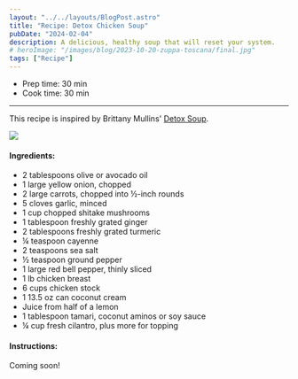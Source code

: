 ```yaml
---
layout: "../../layouts/BlogPost.astro"
title: "Recipe: Detox Chicken Soup"
pubDate: "2024-02-04"
description: A delicious, healthy soup that will reset your system.
# heroImage: "/images/blog/2023-10-20-zuppa-toscana/final.jpg"
tags: ["Recipe"]
---
```


<ul class="recipe-meta">
    <li>Prep time: 30 min</li>
    <li>Cook time: 30 min</li>
</ul>

---

This recipe is inspired by Brittany Mullins' [Detox Soup](https://www.eatingbirdfood.com/detox-soup).

![](/images/blog/2024-02-04-detox-chicken-soup/detox-soup-website.png)

<h4>Ingredients:</h4>

<ul>
    <li itemProp="recipeIngredient">2 tablespoons olive or avocado oil</li>
    <li itemProp="recipeIngredient">1 large yellow onion, chopped</li>
    <li itemProp="recipeIngredient">2 large carrots, chopped into ½-inch rounds</li>
    <li itemProp="recipeIngredient">5 cloves garlic, minced</li>
    <li itemProp="recipeIngredient">1 cup chopped shitake mushrooms</li>
    <li itemProp="recipeIngredient">1 tablespoon freshly grated ginger</li>
    <li itemProp="recipeIngredient">2 tablespoons freshly grated turmeric</li>
    <li itemProp="recipeIngredient">¼ teaspoon cayenne</li>
    <li itemProp="recipeIngredient">2 teaspoons sea salt</li>
    <li itemProp="recipeIngredient">½ teaspoon ground pepper</li>
    <li itemProp="recipeIngredient">1 large red bell pepper, thinly sliced</li>
    <li itemProp="recipeIngredient">1 lb chicken breast</li>
    <li itemProp="recipeIngredient">6 cups chicken stock</li>
    <li itemProp="recipeIngredient">1 13.5 oz can coconut cream</li>
    <li itemProp="recipeIngredient">Juice from half of a lemon</li>
    <li itemProp="recipeIngredient">1 tablespoon tamari, coconut aminos or soy sauce</li>
    <li itemProp="recipeIngredient">¼ cup fresh cilantro, plus more for topping</li>
</ul>

<h4>Instructions:</h4>

<p itemProp="recipeInstruction">
    Coming soon!
</p>
